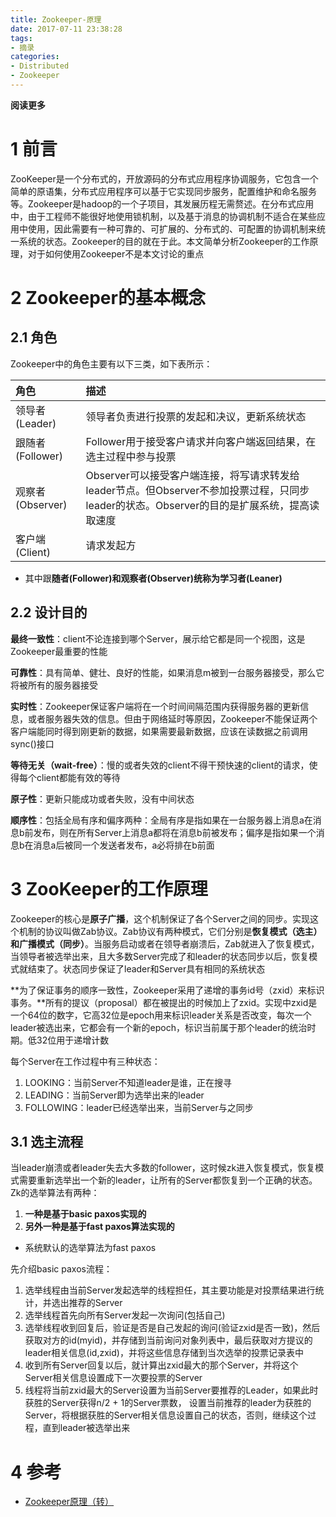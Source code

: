 ```yaml
---
title: Zookeeper-原理
date: 2017-07-11 23:38:28
tags: 
- 摘录
categories: 
- Distributed
- Zookeeper
---
```


**阅读更多**

<!--more-->

# 1 前言

ZooKeeper是一个分布式的，开放源码的分布式应用程序协调服务，它包含一个简单的原语集，分布式应用程序可以基于它实现同步服务，配置维护和命名服务等。Zookeeper是hadoop的一个子项目，其发展历程无需赘述。在分布式应用中，由于工程师不能很好地使用锁机制，以及基于消息的协调机制不适合在某些应用中使用，因此需要有一种可靠的、可扩展的、分布式的、可配置的协调机制来统一系统的状态。Zookeeper的目的就在于此。本文简单分析Zookeeper的工作原理，对于如何使用Zookeeper不是本文讨论的重点

# 2 Zookeeper的基本概念

## 2.1 角色

Zookeeper中的角色主要有以下三类，如下表所示：

| 角色 | 描述 |
|:--|:--|
| 领导者(Leader) | 领导者负责进行投票的发起和决议，更新系统状态 |
| 跟随者(Follower) | Follower用于接受客户请求并向客户端返回结果，在选主过程中参与投票 |
| 观察者(Observer) | Observer可以接受客户端连接，将写请求转发给leader节点。但Observer不参加投票过程，只同步leader的状态。Observer的目的是扩展系统，提高读取速度 |
| 客户端(Client) | 请求发起方 |

* 其中跟**随者(Follower)**和**观察者(Observer)**统称为**学习者(Leaner)**

## 2.2 设计目的

**最终一致性**：client不论连接到哪个Server，展示给它都是同一个视图，这是Zookeeper最重要的性能

**可靠性**：具有简单、健壮、良好的性能，如果消息m被到一台服务器接受，那么它将被所有的服务器接受

**实时性**：Zookeeper保证客户端将在一个时间间隔范围内获得服务器的更新信息，或者服务器失效的信息。但由于网络延时等原因，Zookeeper不能保证两个客户端能同时得到刚更新的数据，如果需要最新数据，应该在读数据之前调用sync()接口

**等待无关（wait-free）**：慢的或者失效的client不得干预快速的client的请求，使得每个client都能有效的等待

**原子性**：更新只能成功或者失败，没有中间状态

**顺序性**：包括全局有序和偏序两种：全局有序是指如果在一台服务器上消息a在消息b前发布，则在所有Server上消息a都将在消息b前被发布；偏序是指如果一个消息b在消息a后被同一个发送者发布，a必将排在b前面

# 3 ZooKeeper的工作原理

Zookeeper的核心是**原子广播**，这个机制保证了各个Server之间的同步。实现这个机制的协议叫做Zab协议。Zab协议有两种模式，它们分别是**恢复模式（选主）**和**广播模式（同步）**。当服务启动或者在领导者崩溃后，Zab就进入了恢复模式，当领导者被选举出来，且大多数Server完成了和leader的状态同步以后，恢复模式就结束了。状态同步保证了leader和Server具有相同的系统状态

**为了保证事务的顺序一致性，Zookeeper采用了递增的事务id号（zxid）来标识事务。**所有的提议（proposal）都在被提出的时候加上了zxid。实现中zxid是一个64位的数字，它高32位是epoch用来标识leader关系是否改变，每次一个leader被选出来，它都会有一个新的epoch，标识当前属于那个leader的统治时期。低32位用于递增计数

每个Server在工作过程中有三种状态：

1. LOOKING：当前Server不知道leader是谁，正在搜寻
1. LEADING：当前Server即为选举出来的leader
1. FOLLOWING：leader已经选举出来，当前Server与之同步

## 3.1 选主流程

当leader崩溃或者leader失去大多数的follower，这时候zk进入恢复模式，恢复模式需要重新选举出一个新的leader，让所有的Server都恢复到一个正确的状态。Zk的选举算法有两种：

1. **一种是基于basic paxos实现的**
1. **另外一种是基于fast paxos算法实现的**
* 系统默认的选举算法为fast paxos

先介绍basic paxos流程：

1. 选举线程由当前Server发起选举的线程担任，其主要功能是对投票结果进行统计，并选出推荐的Server
1. 选举线程首先向所有Server发起一次询问(包括自己)
1. 选举线程收到回复后，验证是否是自己发起的询问(验证zxid是否一致)，然后获取对方的id(myid)，并存储到当前询问对象列表中，最后获取对方提议的leader相关信息(id,zxid)，并将这些信息存储到当次选举的投票记录表中
1. 收到所有Server回复以后，就计算出zxid最大的那个Server，并将这个Server相关信息设置成下一次要投票的Server
1. 线程将当前zxid最大的Server设置为当前Server要推荐的Leader，如果此时获胜的Server获得n/2 + 1的Server票数， 设置当前推荐的leader为获胜的Server，将根据获胜的Server相关信息设置自己的状态，否则，继续这个过程，直到leader被选举出来

# 4 参考

* [Zookeeper原理（转）](http://cailin.iteye.com/blog/2014486)
